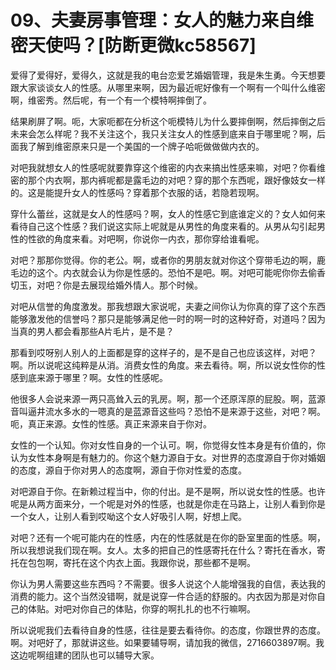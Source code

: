 # 09、夫妻房事管理：女人的魅力来自维密天使吗？[防断更微kc58567]

爱得了爱得好，爱得久，这就是我的电台恋爱艺婚姻管理，我是朱生勇。今天想要跟大家谈谈女人的性感。从哪里来啊，因为最近呢好像有一个啊有一个叫什么维密啊，维密秀。然后呢，有一个有一个模特啊摔倒了。

结果刷屏了啊。呃，大家呃都在分析这个呃模特儿为什么要摔倒啊，然后摔倒之后未来会怎么样呢？我不关注这个，我只关注女人的性感到底来自于哪里呢？啊，后面我了解到维密原来只是一个美国的一个牌子哈呃做做做内衣的。

对吧我就想女人的性感呢就要靠穿这个维密的内衣来搞出性感来嘛，对吧？你看维密的那个内衣啊，那内裤呢都是露毛边的对吧？穿的那个东西呢，跟好像妓女一样的。这是能提升女人的性感吗？穿着那个衣服的话，若隐若现啊。

穿什么蕾丝，这就是女人的性感吗？啊，女人的性感它到底谁定义的？女人如何来看待自己这个性感？我们说这实际上呢就是从男性的角度来看的。从男从勾引起男性的性欲的角度来看。对吧啊，你说你一内衣，那你穿给谁看呢。

对吧？那那你觉得。你的老公。啊，或者你的男朋友就对你这个穿带毛边的啊，鹿毛边的这个。内衣就会认为你是性感的。恐怕不是吧。啊。对吧可能呢你你去偷香切玉，对吧？你是去展现给婚外情人。那个时候。

对吧从信誉的角度激发。那我想跟大家说呢，夫妻之间你认为你真的穿了这个东西能够激发他的信誉吗？那只是能够满足他一时的啊一时的这种好奇，对道吗？因为当真的男人都会看那些A片毛片，是不是？

那看到哎呀别人别人的上面都是穿的这样子的，是不是自己也应该这样，对吧？啊。所以说呢这纯粹是从消。消费女性的角度。来去看待。啊，所以说女性你的性感到底来源于哪里？啊。女性的性感呢。

他很多人会说来源一两只高耸入云的乳房。啊，那一个还原浑原的屁股。啊，蓝源音叫逼井流水多水的一嗯真的是蓝源音这些吗？恐怕不是来源于这些，对吧？啊。呃，真正来源。女性的性感。真正来源来自于你对。

女性的一个认知。你对女性自身的一个认可。啊，你觉得女性本身是有价值的，你认为女性本身啊是有魅力的。你这个魅力源自于女。对世界的态度源自于你对婚姻的态度，源自于你对男人的态度啊，源自于你对性爱的态度。

对吧源自于你。在新赖过程当中，你的付出。是不是啊，所以说女性的性感。也许呢是从两方面来分，一个呢是对外的性感，也就是你走在马路上，让别人看到你是一个女人，让别人看到哎呦这个女人好吸引人啊，好想上爬。

对吧？还有一个呢可能内在的性感，内在的性感就是在你的卧室里面的性感。啊，所以我想说我们现在啊。女人。太多的把自己的性感寄托在什么？寄托在香水，寄托在包包啊，寄托在这个内衣上面。我跟你说，那些都不是啊。

你认为男人需要这些东西吗？不需要。很多人说这个人能增强我的自信，表达我的消费的能力。这个当然没错啊，就是说穿一件合适的舒服的。内衣因为那是对你自己的体贴。对吧对你自己的体贴，你穿的啊扎扎的也不行嘛啊。

所以说呢我们去看待自身的性感，往往是要去看待你。的态度，你跟世界的态度。啊。对吧好了，那就讲这些。如果要辅导啊，请加我的微信，2716603897啊。我这边呢啊组建的团队也可以辅导大家。

